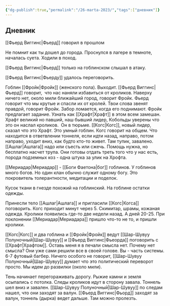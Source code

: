 ```yaml
---
{"dg-publish":true,"permalink":"/26-marta-2023/","tags":["дневник"]}
---
```


## Дневник

[[Фьерд Виггинс\|Фьерд]] говорил в прошлом

Не помнит как ты дошел до города. Проснулся в лагере в темноте, началась суета. Ходили в поход.

[[Фьерд Виггинс\|Фьерд]] только на гоблинском слышал в атаку.

[[Фьерд Виггинс\|Фьерду]] удалось переговорить.

Гоблин [[Фройк\|Фройк]] (женского пола). Выходит. [[Фьерд Виггинс\|Фьерд]] говорит,  что нас наняли избавиться от кроликов. Наверху ничего нет, около мили ближайший город, говорит Фройк. Фьерд говорит что мы крутые и спасли их от кролей. Твои слова звенят правдой, говорит Фройк. Забор ломается, когда его поднимают. Фройк предлагает задание. Узнать как [[Храфт\|Храфт]] в этом всем замешан. Храфт великий но павший, наш бывший лидер, Кобольды уверены что это он наслал кроликов.  Он в тюрьме. [[Когс\|Когс]], новый лидер, сказал что это Храфт. Это умный гоблин. Когс говорит на общем. Что находится в ответвлении тоннеля, если идти назад, направо, потом направо, уходит вниз, как будто кто-то живет. Там тупик, завалено. [[Ашлаг\|Ашлага]] надо или съесть или сжечь. Помощь нужна, но бесплатно насчет трупа. Они готовы отдать треть того что у нас есть, порода подземных коз - одна штука за улик на Хрофта.

[[Мериадар\|Мериадар]] - [[Боги Фаетона\|бог]] гоблинов. У гоблинов много богов. Но один клан обычно служит одному богу. Это покровитель толерантности, медитации и поделок.

Кусок ткани в гнезде похожий на гоблинский. На гоблине остатки одежды.

Принесли тело [[Ашлаг\|Ашлага]] и пригласили [[Когс\|Когса]] поговорить. Когс приходит минут через 5. Скимитар, шрамы, кожаная одежда. Кролики появились где-то две недели назад. А дней 20-25. При поклонении [[Мериадар\|Мериадара]] пришло что-то не то, и пришли кролики.

[[Когс\|Когс]] и два гоблина и [[Фройк\|Фройк]] ведут [[Шар-Шувуу Полуночный\|Шар-Шувуу]] и [[Фьерд Виггинс\|Фьеорда]] поговорить с [[Храфт\|Храфтом]]. Оставь меня я в печали смысла нет. Почему нет смысла? Они уже сами решили все в своей голове. Вы - часть системы. 6-7 футовый багбер. Ничего особого не говорит, [[Шар-Шувуу Полуночный\|Шар-Шувуу]] думает что это политический переворот просто. Мы идем до развилки (около мили).

Тень начинает перегораживать дорогу. Рыжие камни и земля осыпались с потолка. Следы кроликов идут в сторону завала. Тоннель шел вниз и завален. [[Шар-Шувуу Полуночный\|Шар-Шувуу]] по следам нашел, что они заходят за валун. [[Фьерд Виггинс\|Фьорд]] заходят за валун, тоннель (дырка) ведет дальше. Там можно пролезть.
